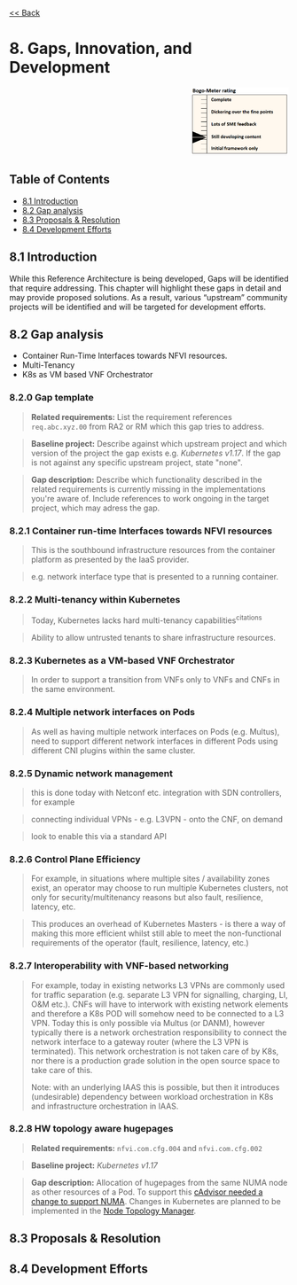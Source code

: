 [<< Back](../../kubernetes)

# 8. Gaps, Innovation, and Development
<p align="right"><img src="../figures/bogo_sdc.png" alt="scope" title="Scope" width="35%"/></p>

## Table of Contents
* [8.1 Introduction](#8.1)
* [8.2 Gap analysis](#8.2)
* [8.3 Proposals & Resolution](#8.3)
* [8.4 Development Efforts](#8.3)

<a name="8.1"></a>
## 8.1 Introduction
While this Reference Architecture is being developed, Gaps will be identified that require addressing. This chapter will highlight these gaps in detail and may provide proposed solutions. As a result, various “upstream” community projects will be identified and will be targeted for development efforts.

<a name="8.2"></a>
## 8.2 Gap analysis

- Container Run-Time Interfaces towards NFVI resources.
- Multi-Tenancy
- K8s as VM based VNF Orchestrator

<a name="8.2.0"></a>
### 8.2.0 Gap template

> **Related requirements:** List the requirement references `req.abc.xyz.00` from RA2 or RM which this gap tries to address.

> **Baseline project:** Describe against which upstream project and which version of the project the gap exists e.g. _Kubernetes v1.17_. If the gap is not against any specific upstream project, state "none".

> **Gap description:** Describe which functionality described in the related requirements is currently missing in the implementations you're aware of. Include references to work ongoing in the target project, which may adress the gap.

<a name="8.2.1"></a>
### 8.2.1 Container run-time Interfaces towards NFVI resources

> This is the southbound infrastructure resources from the container platform as presented by the IaaS provider.

> e.g. network interface type that is presented to a running container.


<a name="8.2.2"></a>
### 8.2.2 Multi-tenancy within Kubernetes

> Today, Kubernetes lacks hard multi-tenancy capabilities<sup>citations</sup>

> Ability to allow untrusted tenants to share infrastructure resources.


<a name="8.2.3"></a>
### 8.2.3 Kubernetes as a VM-based VNF Orchestrator

> In order to support a transition from VNFs only to VNFs and CNFs in the same environment.


<a name="8.2.4"></a>
### 8.2.4 Multiple network interfaces on Pods

> As well as having multiple network interfaces on Pods (e.g. Multus), need to support different network interfaces in different Pods using different CNI plugins within the same cluster.


<a name="8.2.5"></a>
### 8.2.5 Dynamic network management

> this is done today with Netconf etc. integration with SDN controllers, for example

> connecting individual VPNs - e.g. L3VPN - onto the CNF, on demand

> look to enable this via a standard API


<a name="8.2.6"></a>
### 8.2.6 Control Plane Efficiency

> For example, in situations where multiple sites / availability zones exist, an operator may choose to run multiple Kubernetes clusters, not only for security/multitenancy reasons but also fault, resilience, latency, etc.

> This produces an overhead of Kubernetes Masters - is there a way of making this more efficient whilst still able to meet the non-functional requirements of the operator (fault, resilience, latency, etc.)


<a name="8.2.7"></a>
### 8.2.7 Interoperability with VNF-based networking

> For example, today in existing networks L3 VPNs are commonly used for traffic separation (e.g. separate L3 VPN for signalling, charging, LI, O&M etc.). CNFs will have to interwork with existing network elements and therefore a K8s POD will somehow need to be connected to a L3 VPN. Today this is only possible via Multus (or DANM), however typically there is a network orchestration responsibility to connect the network interface to a gateway router (where the L3 VPN is terminated). This network orchestration is not taken care of by K8s, nor there is a production grade solution in the open source space to take care of this.
>
> Note: with an underlying IAAS this is possible, but then it introduces (undesirable) dependency between workload orchestration in K8s and infrastructure orchestration in IAAS.

<a name="8.2.8"></a>
### 8.2.8 HW topology aware hugepages

> **Related requirements:** `nfvi.com.cfg.004` and `nfvi.com.cfg.002`

> **Baseline project:** _Kubernetes v1.17_

> **Gap description:** Allocation of hugepages from the same NUMA node as other resources of a Pod. To support this [cAdvisor needed a change to support NUMA](https://github.com/google/cadvisor/pull/2304). Changes in Kubernetes are planned to be implemented in the [Node Topology Manager](https://github.com/kubernetes/enhancements/issues/693).


<a name="8.3"></a>
## 8.3 Proposals & Resolution

<a name="8.4"></a>
## 8.4 Development Efforts
